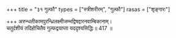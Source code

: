 +++
title = "३१ गुल्फौ"
types = ["स्त्रीशरीरम्", "गुल्फौ"]
rasas = ["शृङ्गारः"]

+++
अरुन्धतीकामपुरन्ध्रिलक्ष्मीजम्भद्विषद्दारनवाम्बिकानाम्।  
चतुर्दशीयं तदिहोचितैव गुल्फद्वयाप्ता यददृश्यसिद्धिः॥ 417 ॥  